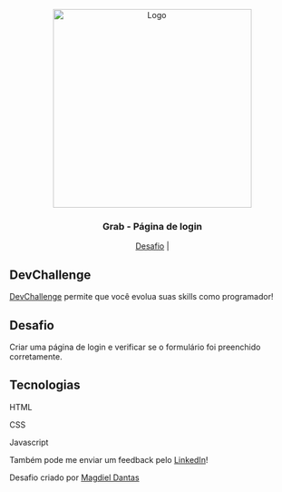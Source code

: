 <p align="center">
  <img src="design/desktop-design.jpg" alt="Logo" width="350">
  
  <h3 align="center">Grab - Página de login</h3>
</p>
<p align="center">
  <a href="https://github.com/magdielndantas/grab-pagina-de-login">Desafio</a> | 
</p>

## DevChallenge

[DevChallenge](https://devchallenge.com.br/) permite que você evolua suas skills como programador!

## Desafio

Criar uma página de login e verificar se o formulário foi preenchido corretamente.

## Tecnologias

HTML

CSS

Javascript



Também pode me enviar um feedback pelo [LinkedIn](https://www.linkedin.com/in/magdielndantas)!

Desafio criado por [Magdiel Dantas](https://github.com/magdielndantas)
